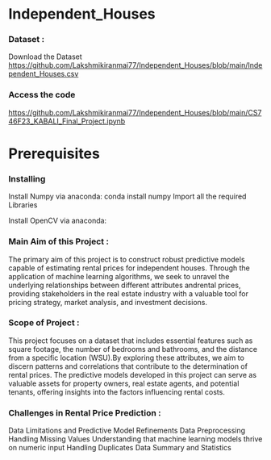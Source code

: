 # Independent_Houses
### Dataset : 
Download the Dataset
https://github.com/Lakshmikiranmai77/Independent_Houses/blob/main/Independent_Houses.csv
### Access the code 
https://github.com/Lakshmikiranmai77/Independent_Houses/blob/main/CS746F23_KABALI_Final_Project.ipynb
# Prerequisites
### Installing

Install Numpy via anaconda:
conda install numpy
Import all the required Libraries 

Install OpenCV via anaconda:
### Main Aim of this Project :
The primary aim of this project is to construct robust predictive models capable of estimating rental prices for independent houses. Through the application of machine learning algorithms, we seek to unravel the underlying relationships between different attributes andrental prices, providing stakeholders in the real estate industry with a valuable tool for pricing strategy, market analysis, and investment decisions.
### Scope of Project : 
This project focuses on a dataset that includes essential features such as square footage, the number of bedrooms and bathrooms, and the distance from a specific location (WSU).By exploring these attributes, we aim to discern patterns and correlations that contribute to the determination of rental prices. The predictive models developed in this project can serve as valuable assets for property owners, real estate agents, and potential tenants, offering insights into the factors influencing rental costs.

### Challenges in Rental Price Prediction :
Data Limitations and Predictive Model Refinements
Data Preprocessing
Handling Missing Values
Understanding that machine learning models thrive on numeric input
Handling Duplicates
Data Summary and Statistics
